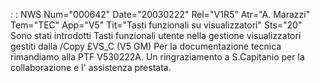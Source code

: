  :  : NWS Num="000642" Date="20030222" Rel="V1R5" Atr="A. Marazzi" Tem="TEC" App="V5" Tit="Tasti funzionali su visualizzatori" Sts="20"
Sono stati introdotti Tasti funzionali utente nella gestione visualizzatori gestiti dalla /Copy £VS_C (V5 GM)
Per la documentazione tecnica rimandiamo alla PTF V530222A.
Un ringraziamento a S.Capitanio per la collaborazione e l' assistenza prestata.

